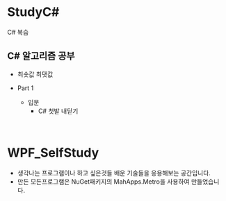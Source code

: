 # StudyC#
C# 복습


## C# 알고리즘 공부
- 최솟값 최댓값


- Part 1
  - 입문
    - C# 첫발 내딛기

<br/>

# WPF_SelfStudy
- 생각나는 프로그램이나 하고 싶은것들 배운 기술들을 응용해보는 공간입니다.
- 만든 모든프로그램은 NuGet패키지의 MahApps.Metro을 사용하여 만들었습니다.
